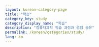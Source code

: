 ```yaml
---
layout: korean-category-page
title: "학습"
category_key: study
category_display_name: "학습"
description: "컴퓨터과학 학습 과정과 경험 공유"
permalink: /korean/categories/study/
lang: ko
---
```


<!-- 카테고리 페이지 콘텐츠는 레이아웃에서 자동 생성됩니다 -->
